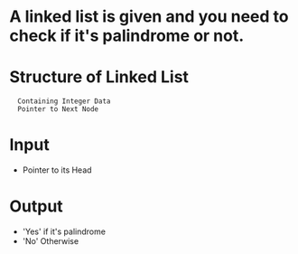 # A linked list is given and you need to check if it's palindrome or not.

# Structure of Linked List

```
  Containing Integer Data
  Pointer to Next Node
```

# Input

- Pointer to its Head

# Output

- 'Yes' if it's palindrome
- 'No' Otherwise


